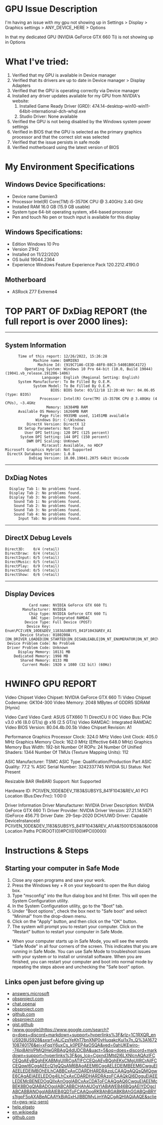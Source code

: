 
# GPU Issue Description

I'm having an issue with my gpu not showing up in Settings > Display > Graphics settings > ANY_DEVICE_HERE > Options

In that my dedicated GPU (NVIDIA GeForce GTX 660 Ti) is not showing up in Options


# What I've tried:

1) Verified that my GPU is available in Device manager
2) Verified that its drivers are up to date in Device manager > Display Adapters
3) Verified that the GPU is operating correctly via Device manager
4) Installed any driver updates available for my GPU from NVIDIA's website:
   1) Installed Game Ready Driver (GRD): 474.14-desktop-win10-win11-64bit-international-dch-whql.exe
   2) Studio Driver: None available
5) Verified the GPU is not being disabled by the Windows system power settings
6) Verified in BIOS that the GPU is selected as the primary graphics processor and that the correct slot was selected
7) Verified that the issue persists in safe mode
8) Verified motherboard using the latest version of BIOS

# My Environment Specifications

## Windows Device Specifications:

- Device name	Damien3
- Processor	Intel(R) Core(TM) i5-3570K CPU @ 3.40GHz   3.40 GHz
- Installed RAM	16.0 GB (15.9 GB usable)
- System type	64-bit operating system, x64-based processor
- Pen and touch	No pen or touch input is available for this display

## Windows Specifications:

- Edition	Windows 10 Pro
- Version	21H2
- Installed on 11/22/2020
- OS build	19044.2364
- Experience	Windows Feature Experience Pack 120.2212.4190.0

## Motherboard
- ASRock Z77 Extreme4

# TOP PART OF DxDiag REPORT (the full report is over 2000 lines):

------------------
System Information
------------------

```
      Time of this report: 12/26/2022, 15:26:28
             Machine name: DAMIEN3
               Machine Id: {919C71A6-CE3D-48F8-88C3-540B1B0C4172}
         Operating System: Windows 10 Pro 64-bit (10.0, Build 19044) (19041.vb_release.191206-1406)
                 Language: English (Regional Setting: English)
      System Manufacturer: To Be Filled By O.E.M.
             System Model: To Be Filled By O.E.M.
                     BIOS: BIOS Date: 03/12/18 12:20:40 Ver: 04.06.05 (type: BIOS)
                Processor: Intel(R) Core(TM) i5-3570K CPU @ 3.40GHz (4 CPUs), ~3.4GHz
                   Memory: 16384MB RAM
      Available OS Memory: 16266MB RAM
                Page File: 9935MB used, 11451MB available
              Windows Dir: C:\Windows
          DirectX Version: DirectX 12
      DX Setup Parameters: Not found
         User DPI Setting: 120 DPI (125 percent)
       System DPI Setting: 144 DPI (150 percent)
          DWM DPI Scaling: UnKnown
                 Miracast: Available, no HDCP
Microsoft Graphics Hybrid: Not Supported
 DirectX Database Version: 1.0.8
           DxDiag Version: 10.00.19041.2075 64bit Unicode
```

------------
DxDiag Notes
------------
      Display Tab 1: No problems found.
      Display Tab 2: No problems found.
      Display Tab 3: No problems found.
        Sound Tab 1: No problems found.
        Sound Tab 2: No problems found.
        Sound Tab 3: No problems found.
        Sound Tab 4: No problems found.
          Input Tab: No problems found.

--------------------
DirectX Debug Levels
--------------------
```
Direct3D:    0/4 (retail)
DirectDraw:  0/4 (retail)
DirectInput: 0/5 (retail)
DirectMusic: 0/5 (retail)
DirectPlay:  0/9 (retail)
DirectSound: 0/5 (retail)
DirectShow:  0/6 (retail)
```
---------------
Display Devices
---------------
```
           Card name: NVIDIA GeForce GTX 660 Ti
        Manufacturer: NVIDIA
           Chip type: NVIDIA GeForce GTX 660 Ti
            DAC type: Integrated RAMDAC
         Device Type: Full Device (POST)
          Device Key: Enum\PCI\VEN_10DE&DEV_1183&SUBSYS_841F1043&REV_A1
       Device Status: 0180200A [DN_DRIVER_LOADED|DN_STARTED|DN_DISABLEABLE|DN_NT_ENUMERATOR|DN_NT_DRIVER]
 Device Problem Code: No Problem
 Driver Problem Code: Unknown
      Display Memory: 10131 MB
    Dedicated Memory: 1998 MB
       Shared Memory: 8133 MB
        Current Mode: 1920 x 1080 (32 bit) (60Hz)
```

# HWINFO GPU REPORT

Video Chipset
Video Chipset:                                                                  NVIDIA GeForce GTX 660 Ti
Video Chipset Codename:                                                         GK104-300
Video Memory:                                                                   2048 MBytes of GDDR5 SDRAM [Hynix]

Video Card
Video Card:                                                                     ASUS GTX660 TI DirectCU II OC
Video Bus:                                                                      PCIe v3.0 x16 (8.0 GT/s) @ x16 (2.5 GT/s)
Video RAMDAC:                                                                   Integrated RAMDAC
Video BIOS Version:                                                             80.04.4b.00.5b
Video Chipset Revision:                                                         A1

Performance
Graphics Processor Clock:                                                       324.0 MHz
Video Unit Clock:                                                               405.0 MHz
Graphics Memory Clock:                                                          162.0 MHz (Effective 648.0 MHz)
Graphics Memory Bus Width:                                                      192-bit
Number Of ROPs:                                                                 24
Number Of Unified Shaders:                                                      1344
Number Of TMUs (Texture Mapping Units):                                         112

ASIC Manufacturer:                                                              TSMC
ASIC Type:                                                                      Qualification/Production Part
ASIC Quality:                                                                   77.2 %
ASIC Serial Number:                                                             3242337745
NVIDIA SLI Status:                                                              Not Present

Resizable BAR (ReBAR) Support:                                                  Not Supported

Hardware ID:                                                                    PCI\VEN_10DE&DEV_1183&SUBSYS_841F1043&REV_A1
PCI Location (Bus:Dev:Fnc):                                                     1:00:0

Driver Information
Driver Manufacturer:                                                            NVIDIA
Driver Description:                                                             NVIDIA GeForce GTX 660 Ti
Driver Provider:                                                                NVIDIA
Driver Version:                                                                 27.21.14.5671 (GeForce 456.71)
Driver Date:                                                                    29-Sep-2020
DCH/UWD Driver:                                                                 Capable
DeviceInstanceId                                                                PCI\VEN_10DE&DEV_1183&SUBSYS_841F1043&REV_A1\4&15001D53&0&0008
Location Paths                                                                  PCIROOT(0)#PCI(0100)#PCI(0000)




# Instructions & Steps

## Starting your computer in Safe Mode

1. Close any open programs and save your work.
2. Press the Windows key + R on your keyboard to open the Run dialog box.
3. Type "msconfig" into the Run dialog box and hit Enter. This will open the System Configuration utility.
4. In the System Configuration utility, go to the "Boot" tab.
5. Under "Boot options", check the box next to "Safe boot" and select "Minimal" from the drop-down menu.
6. Click on the "Apply" button, and then click on the "OK" button.
7. The system will prompt you to restart your computer. Click on the "Restart" button to restart your computer in Safe Mode.

- When your computer starts up in Safe Mode, you will see the words "Safe Mode" in all four corners of the screen. This indicates that you are running in Safe Mode. You can use Safe Mode to troubleshoot issues with your system or to install or uninstall software. When you are finished, you can restart your computer and boot into normal mode by repeating the steps above and unchecking the "Safe boot" option.


## Links open just before giving up
- [answers.microsoft](https://answers.microsoft.com/en-us/windows/forum/all/unable-to-select-gpu-in-windows-graphics-settings/7c879d69-d482-4734-8709-33a54f4a5c78)
- [obsproject.com](https://obsproject.com/wiki/Laptop-Troubleshooting)
- [chat.openai](https://chat.openai.com/chat/310c0027-ea8e-42b5-8940-74225d7b9d45)
- [obsproject.com](https://obsproject.com/forum/threads/unable-to-do-recording.125350/)
- [github.com](https://github.com/GigglePocket/OBS_Error#system-information)
- [obsproject.com](https://obsproject.com/wiki/General-Performance-and-Encoding-Issues)
- [gist.github](https://gist.github.com/4144/143998ee073c009d31bc0de86f53b286)
- [www.google](https://www.google.com/search?q=does+discord+markdown+support+hyperlinks%3F&rlz=1C1RXQR_enUS928US928&sxsrf=ALiCzsYeKhT7bnXNP0vHuqakcKui1x7n_Q%3A1672108740176&ei=xFqqY6uxCs_k0PEP4aOSQA&ved=0ahUKEwiro--74pj8AhVPMjQIHeGRBAgQ4dUDCBA&uact=5&oq=does+discord+markdown+support+hyperlinks%3F&gs_lcp=Cgxnd3Mtd2l6LXNlcnAQAzIFCCEQoAEyBQghEKABMgUIIRCgATIFCCEQoAEyBQghEKsCMgUIIRCrAjIFCCEQqwI6CggAEEcQ1gQQsAM6BAgAEEM6CggAELEDEIMBEEM6CwguEIAEELEDEIMBOhEILhCABBCxAxCDARDHARDRAzoLCAAQgAQQsQMQgwE6CAgAEIAEELEDOg4ILhCxAxCDARDHARDRAzoFCAAQkQI6DgguEIAEELEDEMcBENEDOgQIIxAnOggIABCxAxCDAToFCAAQgAQ6CwguEIAEEMcBEK8BOgQIABADOgoIABCABBCHAhAUOgYIABAWEB46BQgAEIYDOgcIABCABBANOggIABAIEB4QDToFCAAQogRKBAhBGABKBAhGGABQnBRYs1tgpF5oAXABeACAAYkBiAGxHJIBBDMyLjmYAQCgAQHIAQjAAQE&sclient=gws-wiz-serp)
- [help.elgato](https://help.elgato.com/hc/en-us/articles/360027954992-Which-NVIDIA-graphic-cards-do-support-NVENC-technology-)
- [en.wikipedia](https://en.wikipedia.org/wiki/List_of_Nvidia_graphics_processing_units)
- [github.com](https://github.com/obsproject/obs-studio/releases/tag/29.0.0-beta3)